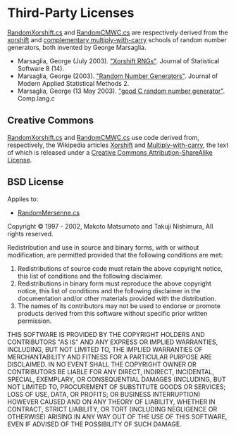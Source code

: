 ﻿Third-Party Licenses
====================

[RandomXorshift.cs](URandomGen/RandomXorshift.cs) and [RandomCMWC.cs](URandomGen/RandomCMWC.cs) are respectively derived from the [xorshift](http://en.wikipedia.org/wiki/Xorshift) and [complementary multiply-with-carry](http://en.wikipedia.org/wiki/Multiply-with-carry) schools of random number generators, both invented by George Marsaglia.

* Marsaglia, George (July 2003). ["Xorshift RNGs"](http://www.jstatsoft.org/v08/i14/paper). Journal of Statistical Software 8 (14).
* Marsaglia, George (2003). ["Random Number Generators"](http://digitalcommons.wayne.edu/cgi/viewcontent.cgi?article=1725&context=jmasm). Journal of Modern Applied Statistical Methods 2.
* Marsaglia, George (13 May 2003). ["good C random number generator"](https://groups.google.com/d/msg/comp.lang.C/qZFQgKRCQGg/rmPkaRHqxOMJ). Comp.lang.c

Creative Commons
----------------
[RandomXorshift.cs](URandomGen/RandomXorshift.cs) and [RandomCMWC.cs](URandomGen/RandomCMWC.cs) use code derived from, respectively, the Wikipedia articles [Xorshift](http://en.wikipedia.org/wiki/Xorshift) and [Multiply-with-carry](http://en.wikipedia.org/wiki/Multiply-with-carry), the text of which is released under a [Creative Commons Attribution-ShareAlike License](http://en.wikipedia.org/wiki/Wikipedia:Text_of_Creative_Commons_Attribution-ShareAlike_3.0_Unported_License).

BSD License
-----------

Applies to:
* [RandomMersenne.cs](URandomGen/RandomMersenne.cs)

Copyright © 1997 - 2002, Makoto Matsumoto and Takuji Nishimura,
All rights reserved.

Redistribution and use in source and binary forms, with or without modification,
are permitted provided that the following conditions are met:

1. Redistributions of source code must retain the above copyright notice, this
   list of conditions and the following disclaimer. 
2. Redistributions in binary form must reproduce the above copyright notice,
   this list of conditions and the following disclaimer in the documentation
   and/or other materials provided with the distribution.
3. The names of its contributors may not be used to endorse or promote 
   products derived from this software without specific prior written 
   permission.

THIS SOFTWARE IS PROVIDED BY THE COPYRIGHT HOLDERS AND CONTRIBUTORS "AS IS" AND
ANY EXPRESS OR IMPLIED WARRANTIES, INCLUDING, BUT NOT LIMITED TO, THE IMPLIED
WARRANTIES OF MERCHANTABILITY AND FITNESS FOR A PARTICULAR PURPOSE ARE
DISCLAIMED. IN NO EVENT SHALL THE COPYRIGHT OWNER OR CONTRIBUTORS BE LIABLE FOR
ANY DIRECT, INDIRECT, INCIDENTAL, SPECIAL, EXEMPLARY, OR CONSEQUENTIAL DAMAGES
(INCLUDING, BUT NOT LIMITED TO, PROCUREMENT OF SUBSTITUTE GOODS OR SERVICES;
LOSS OF USE, DATA, OR PROFITS; OR BUSINESS INTERRUPTION) HOWEVER CAUSED AND
ON ANY THEORY OF LIABILITY, WHETHER IN CONTRACT, STRICT LIABILITY, OR TORT
(INCLUDING NEGLIGENCE OR OTHERWISE) ARISING IN ANY WAY OUT OF THE USE OF THIS
SOFTWARE, EVEN IF ADVISED OF THE POSSIBILITY OF SUCH DAMAGE.

